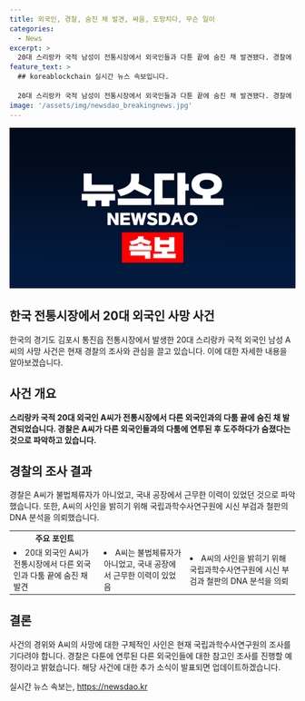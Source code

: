 ```yaml
---
title: 외국인, 경찰, 숨진 채 발견, 싸움, 도망치다, 무슨 일이
categories:
  - News
excerpt: >
  20대 스리랑카 국적 남성이 전통시장에서 외국인들과 다툰 끝에 숨진 채 발견됐다. 경찰에 따르면 A씨는 다툼 사건에 연루돼 도주하다가 숨진 것으로 확인됐으며, 불법체류자가 아니었고 국내 공장에서 근무한 이력이 있었다. 경찰은 사망 원인을 확인하기 위해 조사 중이며, 마약 등 다른 범죄혐의는 확인되지 않았다고 밝혔다. A씨의 일행과 다툰 이들에 대해 참고인 조사를 할 예정이다. (요약문, 184자)
feature_text: >
  ## koreablockchain 실시간 뉴스 속보입니다.

  20대 스리랑카 국적 남성이 전통시장에서 외국인들과 다툰 끝에 숨진 채 발견됐다. 경찰에 따르면 A씨는 다툼 사건에 연루돼 도주하다가 숨진 것으로 확인됐으며, 불법체류자가 아니었고 국내 공장에서 근무한 이력이 있었다. 경찰은 사망 원인을 확인하기 위해 조사 중이며, 마약 등 다른 범죄혐의는 확인되지 않았다고 밝혔다. A씨의 일행과 다툰 이들에 대해 참고인 조사를 할 예정이다. (요약문, 184자)
image: '/assets/img/newsdao_breakingnews.jpg'
---
```


<p><img src="/assets/img/newsdao_breakingnews.jpg" alt="koreablockchain 속보" /></p>

<h2 data-ke-size="size26">한국 전통시장에서 20대 외국인 사망 사건</h2>

<p data-ke-size="size16">한국의 경기도 김포시 통진읍 전통시장에서 발생한 20대 스리랑카 국적 외국인 남성 A씨의 사망 사건은 현재 경찰의 조사와 관심을 끌고 있습니다. 이에 대한 자세한 내용을 알아보겠습니다.</p>

<h2 data-ke-size="size24">사건 개요</h2>

<p data-ke-size="size16"><b>스리랑카 국적 20대 외국인 A씨가 전통시장에서 다른 외국인과의 다툼 끝에 숨진 채 발견되었습니다. 경찰은 A씨가 다른 외국인들과의 다툼에 연루된 후 도주하다가 숨졌다는 것으로 파악하고 있습니다.</b></p>

<h2 data-ke-size="size24">경찰의 조사 결과</h2>

<p data-ke-size="size16">경찰은 A씨가 불법체류자가 아니었고, 국내 공장에서 근무한 이력이 있었던 것으로 파악했습니다. 또한, A씨의 사인을 밝히기 위해 국립과학수사연구원에 시신 부검과 철판의 DNA 분석을 의뢰했습니다.</p>

<table>
  <tr>
    <td style="text-align: center; height: 17px;"><b>주요 포인트</b></td>
  </tr>
  <tr>
    <td style="text-align: left; height: 17px;"><li>20대 외국인 A씨가 전통시장에서 다른 외국인과 다툼 끝에 숨진 채 발견</li></td>
    <td style="text-align: left; height: 17px;"><li>A씨는 불법체류자가 아니었고, 국내 공장에서 근무한 이력이 있었음</li></td>
    <td style="text-align: left; height: 17px;"><li>A씨의 사인을 밝히기 위해 국립과학수사연구원에 시신 부검과 철판의 DNA 분석을 의뢰</li></td>
  </tr>
</table>

<h2 data-ke-size="size24">결론</h2>

<p data-ke-size="size16">사건의 경위와 A씨의 사망에 대한 구체적인 사인은 현재 국립과학수사연구원의 조사를 기다려야 합니다. 경찰은 다툰에 연루된 다른 외국인들에 대한 참고인 조사를 진행할 예정이라고 밝혔습니다. 해당 사건에 대한 추가 소식이 발표되면 업데이트하겠습니다.</p>
실시간 뉴스 속보는, <a href="https://newsdao.kr" rel="dofollow">https://newsdao.kr</a>


